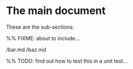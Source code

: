 # The main document

These are the sub-sections:

%% FIXME: about to include...

/bar.md
/baz.md

%% TODO: find out how to test this in a unit test...

